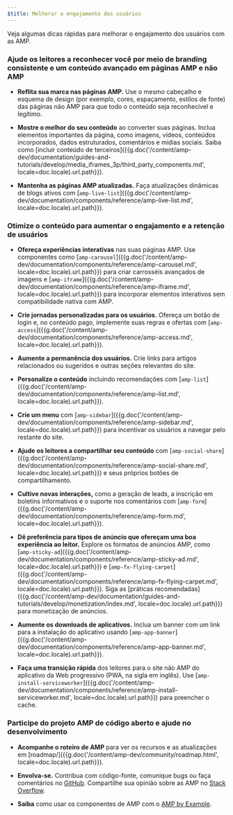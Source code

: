 ```yaml
---
$title: Melhorar o engajamento dos usuários
---
```


Veja algumas dicas rápidas para melhorar o engajamento dos usuários com as AMP.

### Ajude os leitores a reconhecer você por meio de branding consistente e um conteúdo avançado em páginas AMP e não AMP

- **Reflita sua marca nas páginas AMP.** Use o mesmo cabeçalho e esquema de design (por exemplo, cores, espaçamento, estilos de fonte) das páginas não AMP para que todo o conteúdo seja reconhecível e legítimo.

- **Mostre o melhor do seu conteúdo** ao converter suas páginas. Inclua elementos importantes da página, como imagens, vídeos, conteúdos incorporados, dados estruturados, comentários e mídias sociais. Saiba como [incluir conteúdo de terceiros]({{g.doc('/content/amp-dev/documentation/guides-and-tutorials/develop/media_iframes_3p/third_party_components.md', locale=doc.locale).url.path}}).

- **Mantenha as páginas AMP atualizadas.** Faça atualizações dinâmicas de blogs ativos com [`amp-live-list`]({{g.doc('/content/amp-dev/documentation/components/reference/amp-live-list.md', locale=doc.locale).url.path}}).

### Otimize o conteúdo para aumentar o engajamento e a retenção de usuários

- **Ofereça experiências interativas** nas suas páginas AMP. Use componentes como [`amp-carousel`]({{g.doc('/content/amp-dev/documentation/components/reference/amp-carousel.md', locale=doc.locale).url.path}}) para criar carrosséis avançados de imagens e [`amp-iframe`]({{g.doc('/content/amp-dev/documentation/components/reference/amp-iframe.md', locale=doc.locale).url.path}}) para incorporar elementos interativos sem compatibilidade nativa com AMP.

- **Crie jornadas personalizadas para os usuários.** Ofereça um botão de login e, no conteúdo pago, implemente suas regras e ofertas com [`amp-access`]({{g.doc('/content/amp-dev/documentation/components/reference/amp-access.md', locale=doc.locale).url.path}}).

- **Aumente a permanência dos usuários.** Crie links para artigos relacionados ou sugeridos e outras seções relevantes do site.

- **Personalize o conteúdo** incluindo recomendações com [`amp-list`]({{g.doc('/content/amp-dev/documentation/components/reference/amp-list.md', locale=doc.locale).url.path}}).

- **Crie um menu** com [`amp-sidebar`]({{g.doc('/content/amp-dev/documentation/components/reference/amp-sidebar.md', locale=doc.locale).url.path}}) para incentivar os usuários a navegar pelo restante do site.

- **Ajude os leitores a compartilhar seu conteúdo** com [`amp-social-share`]({{g.doc('/content/amp-dev/documentation/components/reference/amp-social-share.md', locale=doc.locale).url.path}}) e seus próprios botões de compartilhamento.

- **Cultive novas interações,** como a geração de leads, a inscrição em boletins informativos e o suporte nos comentários com [`amp-form`]({{g.doc('/content/amp-dev/documentation/components/reference/amp-form.md', locale=doc.locale).url.path}}).

- **Dê preferência para tipos de anúncio que ofereçam uma boa experiência ao leitor.** Explore os formatos de anúncios AMP, como [`amp-sticky-ad`]({{g.doc('/content/amp-dev/documentation/components/reference/amp-sticky-ad.md', locale=doc.locale).url.path}}) e [`amp-fx-flying-carpet`]({{g.doc('/content/amp-dev/documentation/components/reference/amp-fx-flying-carpet.md', locale=doc.locale).url.path}}). Siga as [práticas recomendadas]({{g.doc('/content/amp-dev/documentation/guides-and-tutorials/develop/monetization/index.md', locale=doc.locale).url.path}}) para monetização de anúncios.

- **Aumente os downloads de aplicativos.**
Inclua um banner com um link para a instalação do aplicativo usando [`amp-app-banner`]({{g.doc('/content/amp-dev/documentation/components/reference/amp-app-banner.md', locale=doc.locale).url.path}}).

- **Faça uma transição rápida** dos leitores para o site não AMP do aplicativo da Web progressivo (PWA, na sigla em inglês). Use [`amp-install-serviceworker`]({{g.doc('/content/amp-dev/documentation/components/reference/amp-install-serviceworker.md', locale=doc.locale).url.path}}) para preencher o cache.

### Participe do projeto AMP de código aberto e ajude no desenvolvimento

- **Acompanhe o roteiro de AMP** para ver os recursos e as atualizações em [roadmap/]({{g.doc('/content/amp-dev/community/roadmap.html', locale=doc.locale).url.path}}).

- **Envolva-se.** Contribua com código-fonte, comunique bugs ou faça comentários no [GitHub](https://github.com/ampproject/amphtml/blob/master/CONTRIBUTING.md). Compartilhe sua opinião sobre as AMP no [Stack Overflow](https://stackoverflow.com/questions/tagged/amp-html).

- **Saiba** como usar os componentes de AMP com o [AMP by Example](https://ampbyexample.com/).
